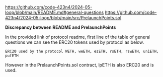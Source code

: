 https://github.com/code-423n4/2024-05-loop/blob/main/README.md#general-questions
https://github.com/code-423n4/2024-05-loop/blob/main/src/PrelaunchPoints.sol

**Discrepancy between README and PrelaunchPoints**

In the provided link of protocol readme, first line of the table of general questions we can see the ERC20 tokens used by protocol as below.

```ERC20 used by the protocol WETH, weETH, ezETH, rsETH, rswETH, uniETH, pufETH```

However in the PrelaunchPoints.sol contract, lpETH is also ERC20 and is used.